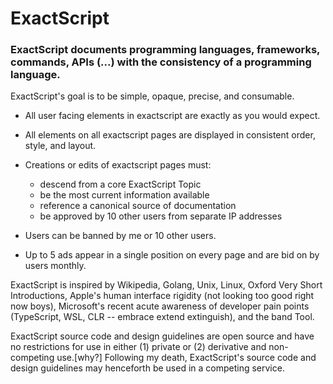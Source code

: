 # ExactScript
### ExactScript documents programming languages, frameworks, commands, APIs (...) with the consistency of a programming language.

ExactScript's goal is to be simple, opaque, precise, and consumable.

- All user facing elements in exactscript are exactly as you would expect.

- All elements on all exactscript pages are displayed in consistent order, style, and layout.

- Creations or edits of exactscript pages must:
  - descend from a core ExactScript Topic
  - be the most current information available
  - reference a canonical source of documentation
  - be approved by 10 other users from separate IP addresses
  
- Users can be banned by me or 10 other users.

- Up to 5 ads appear in a single position on every page and are bid on by users monthly.

ExactScript is inspired by Wikipedia, Golang, Unix, Linux, Oxford Very Short Introductions, Apple's human interface rigidity (not looking too good right now boys), Microsoft's recent acute awareness of developer pain points (TypeScript, WSL, CLR -- embrace extend extinguish), and the band Tool.

ExactScript source code and design guidelines are open source and have no restrictions for use in either (1) private or (2) derivative and non-competing use.[why?]  Following my death, ExactScript's source code and design guidelines may henceforth be used in a competing service.

